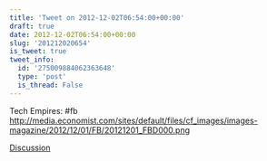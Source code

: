 ```yaml
---
title: 'Tweet on 2012-12-02T06:54:00+00:00'
draft: true
date: 2012-12-02T06:54:00+00:00
slug: '201212020654'
is_tweet: true
tweet_info:
  id: '275009884062363648'
  type: 'post'
  is_thread: False
---
```




Tech Empires: #fb  <http://media.economist.com/sites/default/files/cf_images/images-magazine/2012/12/01/FB/20121201_FBD000.png>

[Discussion](https://x.com/sytelus/status/275009884062363648)
